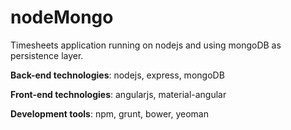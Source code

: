 # nodeMongo
Timesheets application running on nodejs and using mongoDB as persistence layer.

**Back-end technologies**: nodejs, express, mongoDB

**Front-end technologies**: angularjs, material-angular

**Development tools**: npm, grunt, bower, yeoman
